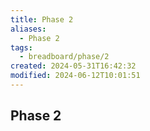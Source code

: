 ```yaml
---
title: Phase 2
aliases:
  - Phase 2
tags:
  - breadboard/phase/2
created: 2024-05-31T16:42:32
modified: 2024-06-12T10:01:51
---
```


## Phase 2
